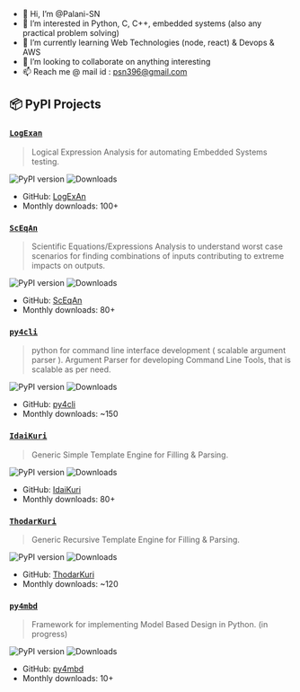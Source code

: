 - 👋 Hi, I’m @Palani-SN
- 👀 I’m interested in Python, C, C++, embedded systems (also any practical problem solving)
- 🌱 I’m currently learning Web Technologies (node, react) & Devops & AWS
- 💞️ I’m looking to collaborate on anything interesting
- 📫 Reach me @ mail id : psn396@gmail.com

## 📦 PyPI Projects

### [`LogExan`](https://pypi.org/project/LogExAn/)
> Logical Expression Analysis for automating Embedded Systems testing.

![PyPI version](https://img.shields.io/pypi/v/logexan)
![Downloads](https://pepy.tech/badge/logexan)

- GitHub: [LogExAn](https://github.com/Palani-SN/LogExAn)
- Monthly downloads: 100+

### [`ScEqAn`](https://pypi.org/project/ScEqAn/)
> Scientific Equations/Expressions Analysis to understand worst case scenarios for finding combinations of inputs contributing to extreme impacts on outputs.

![PyPI version](https://img.shields.io/pypi/v/sceqan)
![Downloads](https://pepy.tech/badge/sceqan)

- GitHub: [ScEqAn](https://github.com/Palani-SN/ScEqAn)
- Monthly downloads: 80+

### [`py4cli`](https://pypi.org/project/py4cli/)
> python for command line interface development ( scalable argument parser ). Argument Parser for developing Command Line Tools, that is scalable as per need.

![PyPI version](https://img.shields.io/pypi/v/py4cli)
![Downloads](https://pepy.tech/badge/py4cli)

- GitHub: [py4cli](https://github.com/Palani-SN/py4cli)
- Monthly downloads: ~150

### [`IdaiKuri`](https://pypi.org/project/IdaiKuri/)
> Generic Simple Template Engine for Filling & Parsing.

![PyPI version](https://img.shields.io/pypi/v/idaikuri)
![Downloads](https://pepy.tech/badge/idaikuri)

- GitHub: [IdaiKuri](https://github.com/Palani-SN/idaikuri)
- Monthly downloads: 80+

### [`ThodarKuri`](https://pypi.org/project/ThodarKuri/)
> Generic Recursive Template Engine for Filling & Parsing.

![PyPI version](https://img.shields.io/pypi/v/thodarkuri)
![Downloads](https://pepy.tech/badge/thodarkuri)

- GitHub: [ThodarKuri](https://github.com/Palani-SN/ThodarKuri)
- Monthly downloads: ~120

### [`py4mbd`](https://pypi.org/project/py4mbd/)
> Framework for implementing Model Based Design in Python. (in progress)

![PyPI version](https://img.shields.io/pypi/v/py4mbd)
![Downloads](https://pepy.tech/badge/py4mbd)

- GitHub: [py4mbd](https://github.com/Palani-SN/py4mbd)
- Monthly downloads: 10+

<!---
Palani-SN/Palani-SN is a ✨ special ✨ repository because its `README.md` (this file) appears on your GitHub profile.
You can click the Preview link to take a look at your changes.
--->
